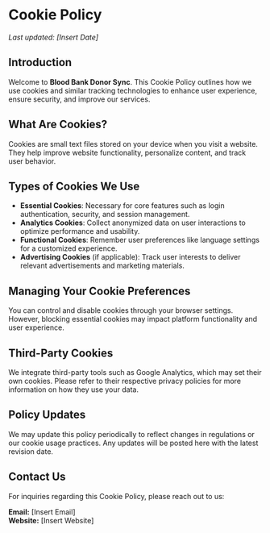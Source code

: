 # Cookie Policy

_Last updated: [Insert Date]_

## Introduction

Welcome to **Blood Bank Donor Sync**. This Cookie Policy outlines how we use cookies and similar tracking technologies to enhance user experience, ensure security, and improve our services.

## What Are Cookies?

Cookies are small text files stored on your device when you visit a website. They help improve website functionality, personalize content, and track user behavior.

## Types of Cookies We Use

- **Essential Cookies**: Necessary for core features such as login authentication, security, and session management.
- **Analytics Cookies**: Collect anonymized data on user interactions to optimize performance and usability.
- **Functional Cookies**: Remember user preferences like language settings for a customized experience.
- **Advertising Cookies** (if applicable): Track user interests to deliver relevant advertisements and marketing materials.

## Managing Your Cookie Preferences

You can control and disable cookies through your browser settings. However, blocking essential cookies may impact platform functionality and user experience.

## Third-Party Cookies

We integrate third-party tools such as Google Analytics, which may set their own cookies. Please refer to their respective privacy policies for more information on how they use your data.

## Policy Updates

We may update this policy periodically to reflect changes in regulations or our cookie usage practices. Any updates will be posted here with the latest revision date.

## Contact Us

For inquiries regarding this Cookie Policy, please reach out to us:

**Email:** [Insert Email]  
**Website:** [Insert Website]  
